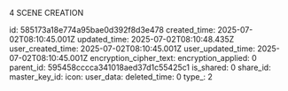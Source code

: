 4 SCENE CREATION

id: 585173a18e774a95bae0d392f8d3e478
created_time: 2025-07-02T08:10:45.001Z
updated_time: 2025-07-02T08:10:48.435Z
user_created_time: 2025-07-02T08:10:45.001Z
user_updated_time: 2025-07-02T08:10:45.001Z
encryption_cipher_text: 
encryption_applied: 0
parent_id: 595458cccca341018aed37d1c55425c1
is_shared: 0
share_id: 
master_key_id: 
icon: 
user_data: 
deleted_time: 0
type_: 2